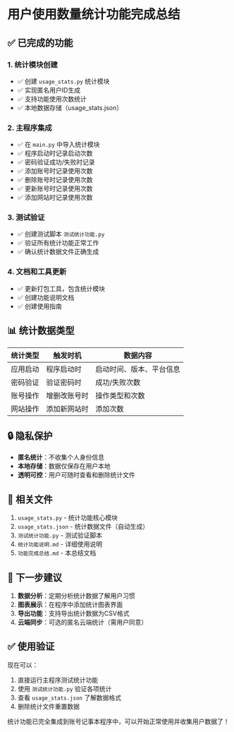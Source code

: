 # 用户使用数量统计功能完成总结

## ✅ 已完成的功能

### 1. 统计模块创建
- ✅ 创建 `usage_stats.py` 统计模块
- ✅ 实现匿名用户ID生成
- ✅ 支持功能使用次数统计
- ✅ 本地数据存储（usage_stats.json）

### 2. 主程序集成
- ✅ 在 `main.py` 中导入统计模块
- ✅ 程序启动时记录启动次数
- ✅ 密码验证成功/失败时记录
- ✅ 添加账号时记录使用次数
- ✅ 删除账号时记录使用次数
- ✅ 更新账号时记录使用次数
- ✅ 添加网站时记录使用次数

### 3. 测试验证
- ✅ 创建测试脚本 `测试统计功能.py`
- ✅ 验证所有统计功能正常工作
- ✅ 确认统计数据文件正确生成

### 4. 文档和工具更新
- ✅ 更新打包工具，包含统计模块
- ✅ 创建功能说明文档
- ✅ 创建使用指南

## 📊 统计数据类型

| 统计类型 | 触发时机 | 数据内容 |
|---------|----------|----------|
| 应用启动 | 程序启动时 | 启动时间、版本、平台信息 |
| 密码验证 | 验证密码时 | 成功/失败次数 |
| 账号操作 | 增删改账号时 | 操作类型和次数 |
| 网站操作 | 添加新网站时 | 添加次数 |

## 🔒 隐私保护

- **匿名统计**：不收集个人身份信息
- **本地存储**：数据仅保存在用户本地
- **透明可控**：用户可随时查看和删除统计文件

## 📁 相关文件

1. `usage_stats.py` - 统计功能核心模块
2. `usage_stats.json` - 统计数据文件（自动生成）
3. `测试统计功能.py` - 测试验证脚本
4. `统计功能说明.md` - 详细使用说明
5. `功能完成总结.md` - 本总结文档

## 🚀 下一步建议

1. **数据分析**：定期分析统计数据了解用户习惯
2. **图表展示**：在程序中添加统计图表界面
3. **导出功能**：支持导出统计数据为CSV格式
4. **云端同步**：可选的匿名云端统计（需用户同意）

## ✅ 使用验证

现在可以：
1. 直接运行主程序测试统计功能
2. 使用 `测试统计功能.py` 验证各项统计
3. 查看 `usage_stats.json` 了解数据格式
4. 删除统计文件重置数据

统计功能已完全集成到账号记事本程序中，可以开始正常使用并收集用户数据了！